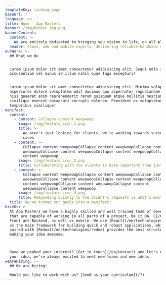 ```yaml
---
templateKey: landing-page
baseUrl: /
language: en
title: Home - App Masters
banner: /img/banner_img.png
bannerContent:
  content: >-
    We are entirely dedicated to bringing you vision to life, on all platforms. Our bilingual engineers work hard to develop products and services that will exceed all expectations.
  header: Cloud, web and mobile experts, delivering reliable handmade software solutions.
ourWork: >-
  ## What we do


  Lorem ipsum dolor sit amet consectetur adipisicing elit. Sequi odio incidunt
  accusantium vel minus id illum nihil quam fuga excepturi!


  Lorem ipsum dolor sit amet consectetur adipisicing elit. Minima voluptatum, ea
  asperiores dolore voluptatem odit ducimus quo aspernatur repudiandae dolorum,
  nisi quaerat enim reprehenderit rerum quisquam atque mollitia nesciunt
  similique eveniet obcaecati corrupti dolorem. Provident ex voluptatum eaque
  temporibus similique!
manifest:
  content:
    - content: Collapse content weepwoop
      image: /img/feature_icon_1.png
      title: >-
        We aren't just looking for clients, we're working towards successful
        cases
    - content: >-
        Collapse content weepwoopCollapse content weepwoopCollapse content
        weepwoopCollapse content weepwoopCollapse content weepwoopCollapse
        content weepwoop
      image: /img/feature_icon_2.png
      title: Collaborating with the clients is more important than just contracts
    - content: >-
        Collapse content weepwoopCollapse content weepwoopCollapse content
        weepwoopCollapse content weepwoopCollapse content weepwoopCollapse
        content weepwoopCollapse content weepwoopCollapse content
        weepwoopCollapse content weepwoop
      image: /img/feature_icon_3.png
      title: Responding quickly to the client's requests is what's most important
  title: We've turned our goals into a manifest!
hireUs: >-
  At App Masters we have a highly skilled and well trained team of developers
  that are capable of working in all parts of a project, be it QA, CI/CD, SEO,
  Front and Backend, as well as mobile. We use [React](/en/technologies/react)
  as the main framework for building quick and robust applications, which when
  paired with [Redux](/en/technologies/redux) provides the best structure for
  making your idea awesome.



  Have we peaked your interest? [Get in touch](/en/contact) and let's discuss
  your idea, we're always excited to meet new teams and new ideas.
weAreHiring: |-
  ## We are hiring!

  Would you like to work with us? [Send us your curriculum](/?)
---
```


